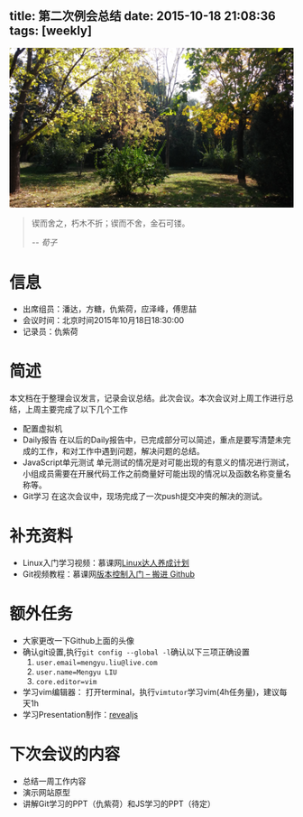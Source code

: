 title: 第二次例会总结
date: 2015-10-18 21:08:36
tags: [weekly]
---
![寸积铢累](/img/autumn.png) 
>锲而舍之，朽木不折；锲而不舍，金石可镂。
>
>-- <cite>荀子</cite>

# 信息
- 出席组员：潘达，方糖，仇紫荷，应泽峰，傅思喆
- 会议时间：北京时间2015年10月18日18:30:00
- 记录员：仇紫荷

# 简述
本文档在于整理会议发言，记录会议总结。此次会议。本次会议对上周工作进行总结，上周主要完成了以下几个工作
- 配置虚拟机
- Daily报告
在以后的Daily报告中，已完成部分可以简述，重点是要写清楚未完成的工作，和对工作中遇到问题，解决问题的总结。
- JavaScript单元测试
单元测试的情况是对可能出现的有意义的情况进行测试，小组成员需要在开展代码工作之前商量好可能出现的情况以及函数名称变量名称等。
- Git学习
在这次会议中，现场完成了一次push提交冲突的解决的测试。

# 补充资料
- Linux入门学习视频：慕课网[Linux达人养成计划](http://www.imooc.com/learn/175)
- Git视频教程：慕课网[版本控制入门 – 搬进 Github](http://www.imooc.com/learn/390)

# 额外任务
- 大家更改一下Github上面的头像
- 确认git设置,执行`git config --global -l`确认以下三项正确设置
	1. `user.email=mengyu.liu@live.com`
	2. `user.name=Mengyu LIU`
	3. `core.editor=vim`
- 学习vim编辑器： 打开terminal，执行`vimtutor`学习vim(4h任务量)，建议每天1h
- 学习Presentation制作：[revealjs](https://github.com/hakimel/reveal.js/)

# 下次会议的内容
- 总结一周工作内容
- 演示网站原型
- 讲解Git学习的PPT（仇紫荷）和JS学习的PPT（待定）
